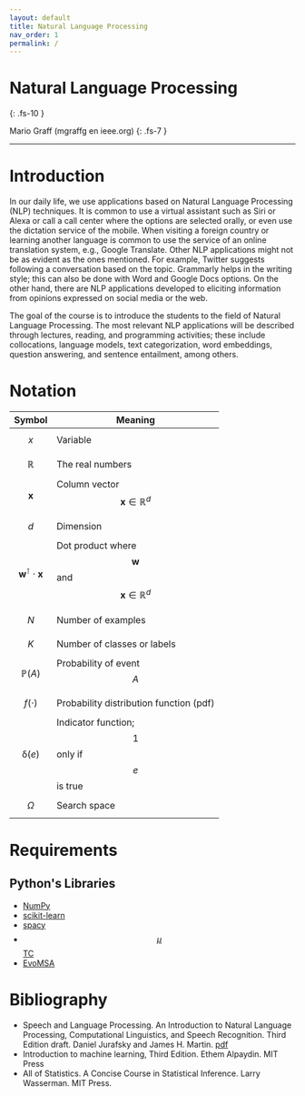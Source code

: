 ```yaml
---
layout: default
title: Natural Language Processing
nav_order: 1
permalink: /
---
```


# Natural Language Processing
{: .fs-10 }

Mario Graff (mgraffg en ieee.org)
{: .fs-7 }


---

# Introduction

In our daily life, we use applications based on Natural Language Processing (NLP) techniques. It is common to use a virtual assistant such as Siri or Alexa or call a call center where the options are selected orally, or even use the dictation service of the mobile. When visiting a foreign country or learning another language is common to use the service of an online translation system, e.g., Google Translate. Other NLP applications might not be as evident as the ones mentioned. For example, Twitter suggests following a conversation based on the topic. Grammarly helps in the writing style; this can also be done with Word and Google Docs options. On the other hand, there are NLP applications developed to eliciting information from opinions expressed on social media or the web.

The goal of the course is to introduce the students to the field of Natural Language Processing. The most relevant NLP applications will be described through lectures, reading, and programming activities; these include collocations, language models, text categorization, word embeddings, question answering, and sentence entailment, among others.

# Notation

|Symbol            | Meaning                                            |
|------------------|----------------------------------------------------|
|$$x$$             | Variable                                           |
|$$\mathbb R$$     | The real numbers                                   |
|$$\mathbf x$$     | Column vector $$\mathbf x \in \mathbb R^d$$               |
|$$d$$             | Dimension                                          |
|$$\mathbf w^\intercal \cdot \mathbf x$$ | Dot  product where $$\mathbf w$$ and $$\mathbf x \in \mathbb R^d$$ |
|$$N$$             | Number of examples                                 | 
|$$K$$             | Number of classes or labels                        |
|$$\mathbb P(A)$$          | Probability of event $$A$$                           |
|$$f(\cdot)$$          | Probability distribution function (pdf)        |
|$$\mathbb \delta(e)$$  | Indicator function; $$1$$ only if $$e$$ is true |
|$$\Omega$$        | Search space                                       |

#  Requirements

## Python's Libraries

- [NumPy](https://numpy.org)
- [scikit-learn](https://scikit-learn.org/stable/index.html)
- [spacy](https://spacy.io)
- [$$\mu$$TC](https://microtc.readthedocs.io/en/latest/)
- [EvoMSA](https://evomsa.readthedocs.io/en/latest/)

# Bibliography

- Speech and Language Processing. An Introduction to Natural Language Processing, Computational Linguistics, and Speech Recognition. Third Edition draft. Daniel Jurafsky and James H. Martin. [pdf](https://web.stanford.edu/~jurafsky/slp3/ed3book_sep212021.pdf)
- Introduction to machine learning, Third Edition. Ethem Alpaydin. MIT Press
- All of Statistics. A Concise Course in Statistical Inference. Larry Wasserman. MIT Press.
